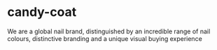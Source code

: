 # candy-coat
We are a global nail brand, distinguished by an incredible range of nail colours, distinctive branding and a unique visual buying experience
